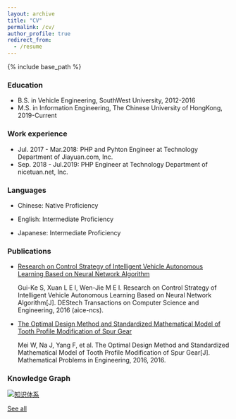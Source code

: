 ```yaml
---
layout: archive
title: "CV"
permalink: /cv/
author_profile: true
redirect_from:
  - /resume
---
```


{% include base_path %}

### Education

* B.S. in Vehicle Engineering, SouthWest University, 2012-2016
* M.S. in Information Engineering, The Chinese University of HongKong, 2019-Current

### Work experience

* Jul. 2017 - Mar.2018: PHP and Pyhton Engineer at Technology Department of Jiayuan.com, Inc.
* Sep. 2018 - Jul.2019: PHP Engineer at Technology Department of nicetuan.net, Inc.

### Languages

- Chinese: Native Proficiency
- English: Intermediate Proficiency

- Japanese: Intermediate Proficiency

### Publications

- [Research on Control Strategy of Intelligent Vehicle Autonomous Learning Based on Neural Network Algorithm](http://www.dpi-proceedings.com/index.php/dtcse/article/view/5613/5231)

  Gui-Ke S, Xuan L E I, Wen-Jie M E I. Research on Control Strategy of Intelligent Vehicle Autonomous Learning Based on Neural Network Algorithm[J]. DEStech Transactions on Computer Science and Engineering, 2016 (aice-ncs).

- [The Optimal Design Method and Standardized Mathematical Model of Tooth Profile Modification of Spur Gear](https://www.hindawi.com/journals/mpe/2016/6347987/)

  Mei W, Na J, Yang F, et al. The Optimal Design Method and Standardized Mathematical Model of Tooth Profile Modification of Spur Gear[J]. Mathematical Problems in Engineering, 2016, 2016.


### Knowledge Graph

[![知识体系](https://edrawcloudpubliccn.oss-cn-shenzhen.aliyuncs.com/viewer/self/1498817/share/2019-12-10/1575978824/main.svg)](https://edrawcloudpubliccn.oss-cn-shenzhen.aliyuncs.com/viewer/self/1498817/share/2019-12-10/1575978824/main.svg)

[See all](https://edrawcloudpubliccn.oss-cn-shenzhen.aliyuncs.com/viewer/self/1498817/share/2019-12-10/1575978824/main.svg)